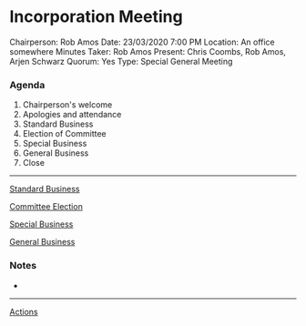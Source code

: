 # Incorporation Meeting

Chairperson: Rob Amos
Date: 23/03/2020 7:00 PM
Location: An office somewhere
Minutes Taker: Rob Amos
Present: Chris Coombs, Rob Amos, Arjen Schwarz
Quorum: Yes
Type: Special General Meeting

### Agenda

1. Chairperson's welcome
2. Apologies and attendance
3. Standard Business
4. Election of Committee
5. Special Business
6. General Business
7. Close

---

[Standard Business](Incorporation%20Meeting/Standard%20Business.csv)

[Committee Election](Incorporation%20Meeting/Committee%20Election.csv)

[Special Business](Incorporation%20Meeting/Special%20Business.csv)

[General Business](Incorporation%20Meeting/General%20Business.csv)

### Notes

-

---

[Actions](Incorporation%20Meeting/Actions.csv)
